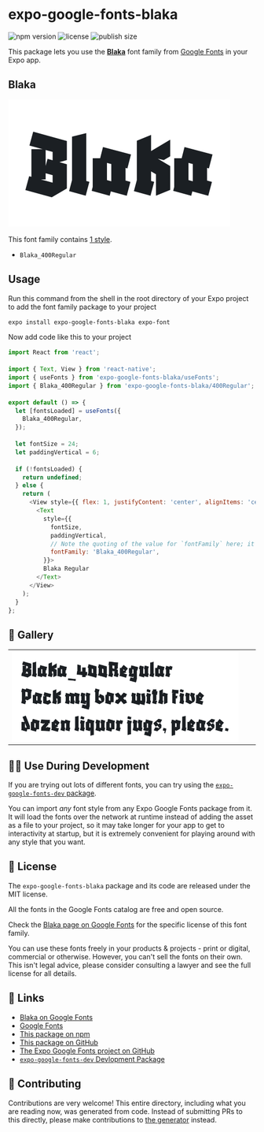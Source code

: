 # expo-google-fonts-blaka

![npm version](https://flat.badgen.net/npm/v/expo-google-fonts-blaka)
![license](https://flat.badgen.net/github/license/expo/google-fonts)
![publish size](https://flat.badgen.net/packagephobia/install/expo-google-fonts-blaka)

This package lets you use the [**Blaka**](https://fonts.google.com/specimen/Blaka) font family from [Google Fonts](https://fonts.google.com/) in your Expo app.

## Blaka

![Blaka](./font-family.png)

This font family contains [1 style](#-gallery).

- `Blaka_400Regular`

## Usage

Run this command from the shell in the root directory of your Expo project to add the font family package to your project
```sh
expo install expo-google-fonts-blaka expo-font
```

Now add code like this to your project
```js
import React from 'react';

import { Text, View } from 'react-native';
import { useFonts } from 'expo-google-fonts-blaka/useFonts';
import { Blaka_400Regular } from 'expo-google-fonts-blaka/400Regular';

export default () => {
  let [fontsLoaded] = useFonts({
    Blaka_400Regular,
  });

  let fontSize = 24;
  let paddingVertical = 6;

  if (!fontsLoaded) {
    return undefined;
  } else {
    return (
      <View style={{ flex: 1, justifyContent: 'center', alignItems: 'center' }}>
        <Text
          style={{
            fontSize,
            paddingVertical,
            // Note the quoting of the value for `fontFamily` here; it expects a string!
            fontFamily: 'Blaka_400Regular',
          }}>
          Blaka Regular
        </Text>
      </View>
    );
  }
};

```

## 🔡 Gallery


||||
|-|-|-|
|![Blaka_400Regular](.//400Regular/Blaka_400Regular.ttf.png)||||


## 👩‍💻 Use During Development

If you are trying out lots of different fonts, you can try using the [`expo-google-fonts-dev` package](https://github.com/freeboub/google-fonts/tree/master/font-packages/dev#readme).

You can import *any* font style from any Expo Google Fonts package from it. It will load the fonts
over the network at runtime instead of adding the asset as a file to your project, so it may take longer
for your app to get to interactivity at startup, but it is extremely convenient
for playing around with any style that you want.

## 📖 License

The `expo-google-fonts-blaka` package and its code are released under the MIT license.

All the fonts in the Google Fonts catalog are free and open source.

Check the [Blaka page on Google Fonts](https://fonts.google.com/specimen/Blaka) for the specific license of this font family.

You can use these fonts freely in your products & projects - print or digital, commercial or otherwise. However, you can't sell the fonts on their own. This isn't legal advice, please consider consulting a lawyer and see the full license for all details.

## 🔗 Links

- [Blaka on Google Fonts](https://fonts.google.com/specimen/Blaka)
- [Google Fonts](https://fonts.google.com/)
- [This package on npm](https://www.npmjs.com/package/expo-google-fonts-blaka)
- [This package on GitHub](https://github.com/freeboub/google-fonts/tree/master/font-packages/blaka)
- [The Expo Google Fonts project on GitHub](https://github.com/freeboub/google-fonts)
- [`expo-google-fonts-dev` Devlopment Package](https://github.com/freeboub/google-fonts/tree/master/font-packages/dev)

## 🤝 Contributing

Contributions are very welcome! This entire directory, including what you are reading now, was generated from code. Instead of submitting PRs to this directly, please make contributions to [the generator](https://github.com/freeboub/google-fonts/tree/master/packages/generator) instead.
